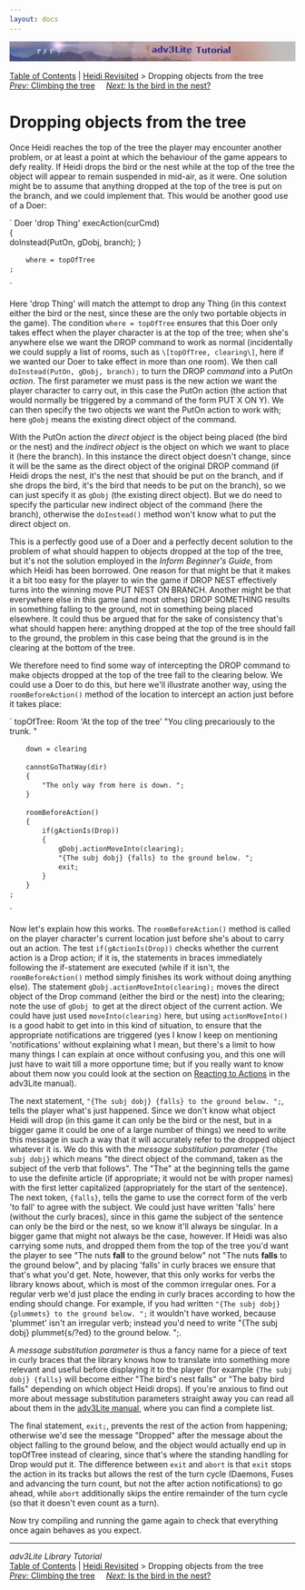 ```yaml
---
layout: docs
---
```

<div class="topbar">

<img src="topbar.jpg" data-border="0" />

</div>

<div class="nav">

<a href="toc.html" class="nav">Table of Contents</a> \|
<a href="revisit.html" class="nav">Heidi Revisited</a> \> Dropping
objects from the tree  
<span class="navnp"><a href="climbing.html" class="nav"><em>Prev:</em> Climbing the tree</a>
   
<a href="birdinnest.html" class="nav"><em>Next:</em> Is the bird in the
nest?</a>     </span>

</div>



# Dropping objects from the tree

Once Heidi reaches the top of the tree the player may encounter another
problem, or at least a point at which the behaviour of the game appears
to defy reality. If Heidi drops the bird or the nest while at the top of
the tree the object will appear to remain suspended in mid-air, as it
were. One solution might be to assume that anything dropped at the top
of the tree is put on the branch, and we could implement that. This
would be another good use of a Doer:

`
    Doer 'drop Thing'
        execAction(curCmd)    
        {        
            doInstead(PutOn, gDobj, branch);
        }
        
        where = topOfTree
    ;
`

Here 'drop Thing' will match the attempt to drop any Thing (in this
context either the bird or the nest, since these are the only two
portable objects in the game). The condition `where =
topOfTree` ensures that this Doer only takes effect when the
player character is at the top of the tree; when she's anywhere else we
want the DROP command to work as normal (incidentally we could supply a
list of rooms, such as `\[topOfTree,
clearing\]`, here if we wanted our Doer to take effect in more
than one room). We then call `doInstead(PutOn, gDobj,
branch);` to turn the DROP *command* into a PutOn *action*. The
first parameter we must pass is the new action we want the player
character to carry out, in this case the PutOn action (the action that
would normally be triggered by a command of the form PUT X ON Y). We can
then specify the two objects we want the PutOn action to work with; here
`gDobj` means the existing direct object of the
command.

With the PutOn action the *direct object* is the object being placed
(the bird or the nest) and the *indirect object* is the object on which
we want to place it (here the branch). In this instance the direct
object doesn't change, since it will be the same as the direct object of
the original DROP command (if Heidi drops the nest, it's the nest that
should be put on the branch, and if she drops the bird, it's the bird
that needs to be put on the branch), so we can just specify it as
`gDobj` (the existing direct object). But we do
need to specify the particular new indirect object of the command (here
the branch), otherwise the `doInstead()` method
won't know what to put the direct object on.

This is a perfectly good use of a Doer and a perfectly decent solution
to the problem of what should happen to objects dropped at the top of
the tree, but it's not the solution employed in the *Inform Beginner's
Guide*, from which Heidi has been borrowed. One reason for that might be
that it makes it a bit too easy for the player to win the game if DROP
NEST effectively turns into the winning move PUT NEST ON BRANCH. Another
might be that everywhere else in this game (and most others) DROP
SOMETHING results in something falling to the ground, not in something
being placed elsewhere. It could thus be argued that for the sake of
consistency that's what should happen here: anything dropped at the top
of the tree should fall to the ground, the problem in this case being
that the ground is in the clearing at the bottom of the tree.

We therefore need to find some way of intercepting the DROP command to
make objects dropped at the top of the tree fall to the clearing below.
We could use a Doer to do this, but here we'll illustrate another way,
using the `roomBeforeAction()` method of the
location to intercept an action just before it takes place:

`
    topOfTree: Room 'At the top of the tree'
        "You cling precariously to the trunk. "
        
        down = clearing
        
        cannotGoThatWay(dir)
        {
            "The only way from here is down. ";
        }
        
        roomBeforeAction()
        {
            if(gActionIs(Drop))
            {
                gDobj.actionMoveInto(clearing);
                "{The subj dobj} {falls} to the ground below. ";
                exit;
            }
        }
    ;
`

Now let's explain how this works. The
`roomBeforeAction()` method is called on the
player character's current location just before she's about to carry out
an action. The test `if(gActionIs(Drop))` checks
whether the current action is a Drop action; if it is, the statements in
braces immediately following the if-statement are executed (while if it
isn't, the `roomBeforeAction()` method simply
finishes its work without doing anything else). The statement
`gDobj.actionMoveInto(clearing);` moves the
direct object of the Drop command (either the bird or the nest) into the
clearing; note the use of `gDobj `to get at the
direct object of the current action. We could have just used
`moveInto(clearing)` here, but using
`actionMoveInto()` is a good habit to get into
in this kind of situation, to ensure that the appropriate notifications
are triggered (yes I know I keep on mentioning 'notifications' without
explaining what I mean, but there's a limit to how many things I can
explain at once without confusing you, and this one will just have to
wait till a more opportune time; but if you really want to know about
them now you could look at the section on [Reacting to
Actions](../manual/react.html) in the adv3Lite manual).

The next statement, `"{The subj dobj} {falls} to the
ground below. ";`, tells the player what's just happened. Since we
don't know what object Heidi will drop (in this game it can only be the
bird or the nest, but in a bigger game it could be one of a large number
of things) we need to write this message in such a way that it will
accurately refer to the dropped object whatever it is. We do this with
the *message substitution parameter* `{The subj
dobj}` which means "the direct object of the command, taken as the
subject of the verb that follows". The "The" at the beginning tells the
game to use the definite article (if appropriate; it would not be with
proper names) with the first letter capitalized (appropriately for the
start of the sentence). The next token,
`{falls}`, tells the game to use the correct
form of the verb 'to fall' to agree with the subject. We could just have
written 'falls' here (without the curly braces), since in this game the
subject of the sentence can only be the bird or the nest, so we know
it'll always be singular. In a bigger game that might not always be the
case, however. If Heidi was also carrying some nuts, and dropped them
from the top of the tree you'd want the player to see "The nuts **fall**
to the ground below" not "The nuts **falls** to the ground below", and
by placing 'falls' in curly braces we ensure that that's what you'd get.
Note, however, that this only works for verbs the library knows about,
which is most of the common irregular ones. For a regular verb we'd just
place the ending in curly braces according to how the ending should
change. For example, if you had written `"{The subj
dobj} {plummets} to the ground below. ";` it wouldn't have worked,
because 'plummet' isn't an irregular verb; instead you'd need to write
"{The subj dobj} plummet{s/?ed} to the ground below. ";.

A *message substitution parameter* is thus a fancy name for a piece of
text in curly braces that the library knows how to translate into
something more relevant and useful before displaying it to the player
(for example `{The subj dobj} {falls}` will
become either "The bird's nest falls" or "The baby bird falls" depending
on which object Heidi drops). If you're anxious to find out more about
message substitution parameters straight away you can read all about
them in the [adv3Lite manual](../manual/message.html#parameter), where
you can find a complete list.

The final statement, `exit;`, prevents the rest
of the action from happening; otherwise we'd see the message "Dropped"
after the message about the object falling to the ground below, and the
object would actually end up in topOfTree instead of clearing, since
that's where the standing handling for Drop would put it. The difference
between `exit` and
`abort` is that `exit`
stops the action in its tracks but allows the rest of the turn cycle
(Daemons, Fuses and advancing the turn count, but not the after action
notifications) to go ahead, while `abort`
additionally skips the entire remainder of the turn cycle (so that it
doesn't even count as a turn).

Now try compiling and running the game again to check that everything
once again behaves as you expect.



------------------------------------------------------------------------

<div class="navb">

*adv3Lite Library Tutorial*  
<a href="toc.html" class="nav">Table of Contents</a> \|
<a href="revisit.html" class="nav">Heidi Revisited</a> \> Dropping
objects from the tree  
<span class="navnp"><a href="climbing.html" class="nav"><em>Prev:</em> Climbing the tree</a>
   
<a href="birdinnest.html" class="nav"><em>Next:</em> Is the bird in the
nest?</a>     </span>

</div>

